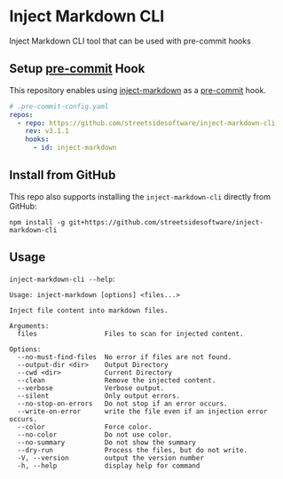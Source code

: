 # Inject Markdown CLI

Inject Markdown CLI tool that can be used with pre-commit hooks

## Setup [pre-commit](https://pre-commit.com) Hook

This repository enables using [inject-markdown](https://github.com/streetsidesoftware/inject-markdown) as a [pre-commit](https://pre-commit.com) hook.

<!-- x-release-please-start-version -->

```yaml
# .pre-commit-config.yaml
repos:
  - repo: https://github.com/streetsidesoftware/inject-markdown-cli
    rev: v3.1.1
    hooks:
      - id: inject-markdown
```

<!-- x-release-please-end -->

## Install from GitHub

This repo also supports installing the `inject-markdown-cli` directly from GitHub:

```
npm install -g git+https://github.com/streetsidesoftware/inject-markdown-cli
```

## Usage

`inject-markdown-cli --help`:

<!--- @@inject: static/help.txt --->

```
Usage: inject-markdown [options] <files...>

Inject file content into markdown files.

Arguments:
  files                 Files to scan for injected content.

Options:
  --no-must-find-files  No error if files are not found.
  --output-dir <dir>    Output Directory
  --cwd <dir>           Current Directory
  --clean               Remove the injected content.
  --verbose             Verbose output.
  --silent              Only output errors.
  --no-stop-on-errors   Do not stop if an error occurs.
  --write-on-error      write the file even if an injection error occurs.
  --color               Force color.
  --no-color            Do not use color.
  --no-summary          Do not show the summary
  --dry-run             Process the files, but do not write.
  -V, --version         output the version number
  -h, --help            display help for command
```

<!--- @@inject-end: static/help.txt --->

